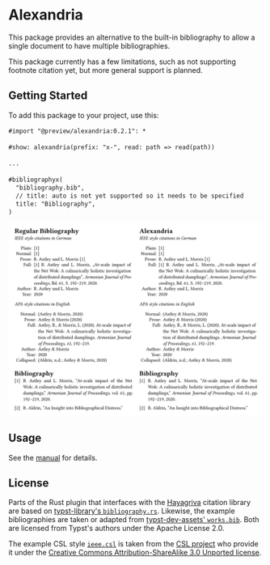 # Alexandria

This package provides an alternative to the built-in bibliography to allow a single document to have multiple bibliographies.

This package currently has a few limitations, such as not supporting footnote citation yet, but more general support is planned.

## Getting Started

To add this package to your project, use this:

```typ
#import "@preview/alexandria:0.2.1": *

#show: alexandria(prefix: "x-", read: path => read(path))

...

#bibliographyx(
  "bibliography.bib",
  // title: auto is not yet supported so it needs to be specified
  title: "Bibliography",
)
```

<picture>
  <source media="(prefers-color-scheme: dark)" srcset="./thumbnail-dark.svg">
  <img src="./thumbnail-light.svg">
</picture>

## Usage

See the [manual](docs/manual.pdf) for details.

## License

Parts of the Rust plugin that interfaces with the [Hayagriva](https://github.com/typst/hayagriva) citation library are based on [typst-library's `bibliography.rs`](https://github.com/typst/typst/blob/26e65bfef5b1da7f6c72e1409237cf03fb5d6069/crates/typst-library/src/model/bibliography.rs). Likewise, the example bibliographies are taken or adapted from [typst-dev-assets' `works.bib`](https://github.com/typst/typst-dev-assets/blob/1dba4bea22e5e19597fbf5f321b047ff7626e2d0/files/bib/works.bib). Both are licensed from Typst's authors under the Apache License 2.0.

The example CSL style [`ieee.csl`](https://github.com/citation-style-language/styles/blob/fd6cb3e81762055d107839c3c288c359985f81c8/ieee.csl) is taken from the [CSL project](https://citationstyles.org/) who provide it under the [Creative Commons Attribution-ShareAlike 3.0 Unported license](https://creativecommons.org/licenses/by-sa/3.0/).
